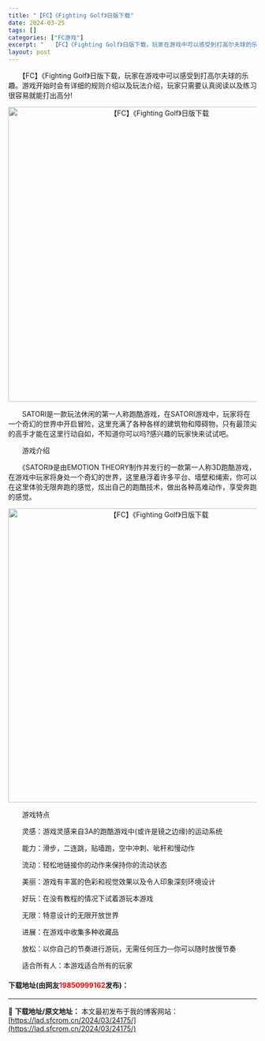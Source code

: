 ```yaml
---
title: "【FC】《Fighting Golf》日版下载"
date: 2024-03-25
tags: []
categories: ["FC游戏"]
excerpt: "　　【FC】《Fighting Golf》日版下载，玩家在游戏中可以感受到打高尔夫球的乐趣。游戏开始时会有详细的规则介绍以及玩法介绍，玩家只需要认真阅读以及练习很容易就能打出高分! 　　SATORI是一款玩法休闲的第一人称跑酷游戏，在SATORI游戏中，玩家将在一个奇幻的世界中开启冒险，这里充满了各&hellip;"
layout: post
---
```


 <p>　　【FC】《Fighting Golf》日版下载，玩家在游戏中可以感受到打高尔夫球的乐趣。游戏开始时会有详细的规则介绍以及玩法介绍，玩家只需要认真阅读以及练习很容易就能打出高分!</p> <p align="center"><img align="" border="0" src="https://lad.sfcrom.cn/wp-content/uploads/2024/03/20240325_660190ce76b36.png" width="598" alt="【FC】《Fighting Golf》日版下载" /></p> <p>　　SATORI是一款玩法休闲的第一人称跑酷游戏，在SATORI游戏中，玩家将在一个奇幻的世界中开启冒险，这里充满了各种各样的建筑物和障碍物，只有最顶尖的高手才能在这里行动自如，不知道你可以吗?感兴趣的玩家快来试试吧。</p> <p>　　游戏介绍</p> <p>　　《SATORI》是由EMOTION THEORY制作并发行的一款第一人称3D跑酷游戏，在游戏中玩家将身处一个奇幻的世界，这里悬浮着许多平台、墙壁和绳索，你可以在这里体验无限奔跑的感觉，炫出自己的跑酷技术，做出各种高难动作，享受奔跑的感觉。</p> <p align="center"><img align="" border="0" src="https://lad.sfcrom.cn/wp-content/uploads/2024/03/20240325_660190cf6b32e.png" width="596" alt="【FC】《Fighting Golf》日版下载" /></p> <p>　　游戏特点</p> <p>　　灵感：游戏灵感来自3A的跑酷游戏中(或许是镜之边缘)的运动系统</p> <p>　　能力：滑步，二连跳，贴墙跑，空中冲刺、呲杆和慢动作</p> <p>　　流动：轻松地链接你的动作来保持你的流动状态</p> <p>　　美丽：游戏有丰富的色彩和视觉效果以及令人印象深刻环境设计</p> <p>　　好玩：在没有教程的情况下试着游玩本游戏</p> <p>　　无限：特意设计的无限开放世界</p> <p>　　进展：在游戏中收集多种收藏品</p> <p>　　放松：以你自己的节奏进行游玩，无需任何压力&mdash;你可以随时放慢节奏</p> <p>　　适合所有人：本游戏适合所有的玩家</p> <p><h4>下载地址(由网友<font color="red">19850999162</font>发布)：</h4></p> 

---
📖 **下载地址/原文地址：** 本文最初发布于我的博客网站：[https://lad.sfcrom.cn/2024/03/24175/](https://lad.sfcrom.cn/2024/03/24175/)
